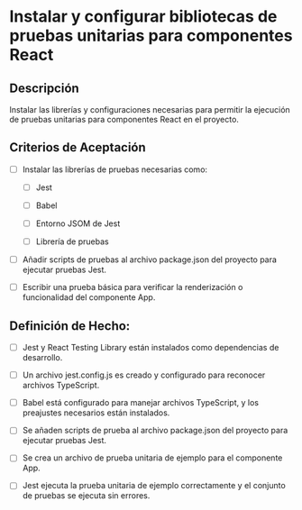 # Instalar y configurar bibliotecas de pruebas unitarias para componentes React

## Descripción

Instalar las librerías y configuraciones necesarias para permitir la ejecución de pruebas unitarias para componentes React en el proyecto.

## Criterios de Aceptación

- [ ] Instalar las librerías de pruebas necesarias como:

    - [ ] Jest

    - [ ] Babel

    - [ ] Entorno JSOM de Jest

    - [ ] Librería de pruebas

- [ ] Añadir scripts de pruebas al archivo package.json del proyecto para ejecutar pruebas Jest.

- [ ] Escribir una prueba básica para verificar la renderización o funcionalidad del componente App.

## Definición de Hecho:

- [ ] Jest y React Testing Library están instalados como dependencias de desarrollo.

- [ ] Un archivo jest.config.js es creado y configurado para reconocer archivos TypeScript.

- [ ] Babel está configurado para manejar archivos TypeScript, y los preajustes necesarios están instalados.

- [ ] Se añaden scripts de prueba al archivo package.json del proyecto para ejecutar pruebas Jest.

- [ ] Se crea un archivo de prueba unitaria de ejemplo para el componente App.

- [ ] Jest ejecuta la prueba unitaria de ejemplo correctamente y el conjunto de pruebas se ejecuta sin errores.